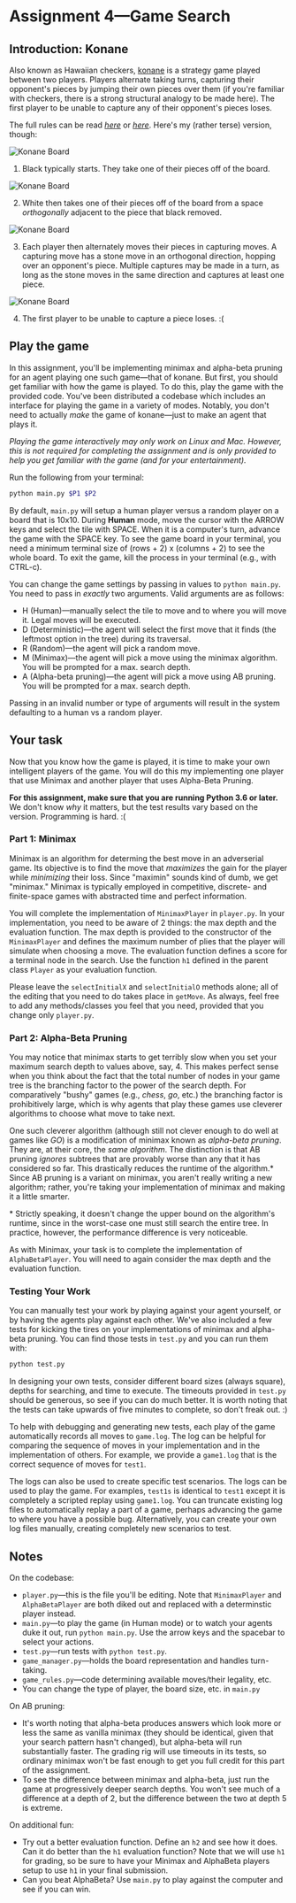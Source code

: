 # Assignment 4—Game Search

## Introduction: Konane

Also known as Hawaiian checkers, [konane](https://en.wikipedia.org/wiki/Konane) is a strategy game played between two
players. Players alternate taking turns, capturing their opponent's pieces by jumping their own pieces over them (if 
you're familiar with checkers, there is a strong structural analogy to be made here). The first player to be unable to
capture any of their opponent's pieces loses.

The full rules can be read *[here](https://en.wikipedia.org/wiki/Konane#Rules_and_gameplay)* or
*[here](http://www.konanebrothers.com/How-to-Play.html)*. Here's my (rather terse) version, though:


![Konane Board](pictures/board.jpg "Board")

1. Black typically starts. They take one of their pieces off of the board.

![Konane Board](pictures/initial.jpg "Board")

2. White then takes one of their pieces off of the board from a space _orthogonally_ adjacent to the piece that black
removed.

![Konane Board](pictures/jump.jpg "Board")

3. Each player then alternately moves their pieces in capturing moves. A capturing move has a stone move in an
orthogonal direction, hopping over an opponent's piece. Multiple captures may be made in a turn, as long as the stone
moves in the same direction and captures at least one piece.

![Konane Board](pictures/nomoves.jpg "Board")

4. The first player to be unable to capture a piece loses. :(

## Play the game


In this assignment, you'll be implementing minimax and alpha-beta pruning for an agent playing one such game—that of
konane. But first, you should get familiar with how the game is played. To do this, play the game with the provided code. You've been distributed a codebase which includes an interface for playing the game in a variety of modes.
Notably, you don't need to actually _make_ the game of konane—just to make an agent that plays it.

_Playing the game interactively may only work on Linux and Mac.  However, this is not required for completing the assignment and is only provided to help you get familiar with the game (and for your entertainment)._

Run the following from your terminal:
```bash
python main.py $P1 $P2
```

By default, `main.py` will setup a human player versus a random player on a board that is 10x10. During **Human** mode, move the cursor with the ARROW keys and select the tile with SPACE. When it is a computer's turn, advance the game with the SPACE key. To see the game board in your terminal, you need a minimum terminal size of (rows + 2) x (columns + 2) to see the whole board. To exit the game, kill the process in your terminal (e.g., with CTRL-c).

You can change the game settings by passing in values to `python main.py`. You need to pass in _exactly_ two arguments. Valid arguments are as follows:

* H (Human)—manually select the tile to move and to where you will move it. Legal moves will be executed.
* D (Deterministic)—the agent will select the first move that it finds (the leftmost option in the tree) during its 
traversal.
* R (Random)—the agent will pick a random move.
* M (Minimax)—the agent will pick a move using the minimax algorithm. You will be prompted for a max. search depth.
* A (Alpha-beta pruning)—the agent will pick a move using AB pruning. You will be prompted for a max. search depth.

Passing in an invalid number or type of arguments will result in the system defaulting to a human vs a random player.

## Your task

Now that you know how the game is played, it is time to make your own intelligent players of the game.  You will do this my implementing one player that use Minimax and another player that uses Alpha-Beta Pruning.

__For this assignment, make sure that you are running Python 3.6 or later.__ We don't know _why_ it matters, but the test results vary based on the version.
Programming is hard. :(

### Part 1: Minimax

Minimax is an algorithm for determing the best move in an adverserial game. Its objective is to find the move that 
_maximizes_ the gain for the player while _minimizing_ their loss. Since "maximin" sounds kind of dumb, we get 
"minimax." Minimax is typically employed in competitive, discrete- and finite-space games with abstracted time and 
perfect information.

You will complete the implementation of `MinimaxPlayer` in `player.py`. In your implementation, you need to be aware of 2 things: the max depth and the evaluation function.  The max depth is provided to the constructor of the `MinimaxPlayer` and defines the maximum number of plies that the player will simulate when choosing a move.  The evaluation function defines a score for a terminal node in the search.  Use the function `h1` defined in the parent class `Player` as your evaluation function.

Please leave the `selectInitialX` and `selectInitialO` methods alone; all of the editing that you need to do takes place in `getMove`. As always, feel free to add any methods/classes you feel that you need, provided that you change only `player.py`.


### Part 2: Alpha-Beta Pruning

You may notice that minimax starts to get terribly slow when you set your maximum search depth to values above, say, 4.
This makes perfect sense when you think about the fact that the total number of nodes in your game tree is the branching
factor to the power of the search depth. For comparatively "bushy" games (e.g., _chess_, _go_, etc.) the branching
factor is prohibitively large, which is why agents that play these games use cleverer algorithms to choose what move to
take next.

One such cleverer algorithm (although still not clever enough to do well at games like _GO_) is a modification of
minimax known as _alpha-beta pruning_. They are, at their core, the _same algorithm_. The distinction is that AB pruning
_ignores_ subtrees that are provably worse than any that it has considered so far. This drastically reduces the runtime
of the algorithm.\* Since AB pruning is a variant on minimax, you aren't really writing a new algorithm; rather, you're
taking your implementation of minimax and making it a little smarter.

\* Strictly speaking, it doesn't change the upper bound on the algorithm's runtime, since in the worst-case one must
still search the entire tree. In practice, however, the performance difference is very noticeable.

As with Minimax, your task is to complete the implementation of `AlphaBetaPlayer`. You will need to again consider the max depth and the evaluation function.


### Testing Your Work

You can manually test your work by playing against your agent yourself, or by having the agents play against each other.
We've also included a few tests for kicking the tires on your implementations of minimax and alpha-beta pruning. You can
find those tests in `test.py` and you can run them with:
```bash
python test.py
```

In designing your own tests, consider different board sizes (always square), depths for searching, and time to execute.  The timeouts provided in `test.py` should be generous, so see if you can do much better. It is worth noting that the tests can take upwards of five minutes to complete, so don't freak out. :)


To help with debugging and generating new tests, each play of the game automatically records all moves to `game.log`.  The log can be helpful for comparing the sequence of moves in your implementation and in the implementation of others.  For example, we provide a `game1.log` that is the correct sequence of moves for `test1`.

The logs can also be used to create specific test scenarios.  The logs can be used to play the game.  For examples, `test1s` is identical to `test1` except it is completely a scripted replay using `game1.log`.  You can truncate existing log files to automatically replay a part of a game, perhaps advancing the game to where you have a possible bug.  Alternatively, you can create your own log files manually, creating completely new scenarios to test.


## Notes

On the codebase:

* `player.py`—this is the file you'll be editing. Note that `MinimaxPlayer` and `AlphaBetaPlayer` are both diked out and
replaced with a determinstic player instead.
* `main.py`—to play the game (in Human mode) or to watch your agents duke it out, run `python main.py`. Use the arrow 
keys and the spacebar to select your actions.
* `test.py`—run tests with `python test.py`.
* `game_manager.py`—holds the board representation and handles turn-taking.
* `game_rules.py`—code determining available moves/their legality, etc.
* You can change the type of player, the board size, etc. in `main.py`



On AB pruning:

* It's worth noting that alpha-beta produces answers which look more or less the same as vanilla minimax (they should be
identical, given that your search pattern hasn't changed), but alpha-beta will run substantially faster. The grading rig
will use timeouts in its tests, so ordinary minimax won't be fast enough to get you full credit for this part of the
assignment.
* To see the difference between minimax and alpha-beta, just run the game at progressively deeper search depths. You
won't see much of a difference at a depth of 2, but the difference between the two at depth 5 is extreme.


On additional fun:

* Try out a better evaluation function.  Define an `h2` and see how it does.  Can it do better than the `h1` evaluation function?  Note that we will use `h1` for grading, so be sure to have your Minimax and AlphaBeta players setup to use `h1` in your final submission.
* Can you beat AlphaBeta?  Use `main.py` to play against the computer and see if you can win.

